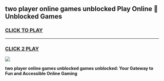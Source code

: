 
## two player online games unblocked Play Online 👋 Unblocked Games
<h3>
<a href="https://premium.freeplayer.one?title=two_player_online_games_unblocked&ref=19F">CLICK TO PLAY</a></h3>
<hr>

<h3>
<a href="https://premium.freeplayer.one?title=two_player_online_games_unblocked&ref=19F">CLICK 2 PLAY</a>
  
</h3>

<a href="https://premium.freeplayer.one?title=two_player_online_games_unblocked&ref=19F"><img src="https://clearcache.store/games.png"></a>


**two player online games unblocked games unblocked: Your Gateway to Fun and Accessible Online Gaming**
